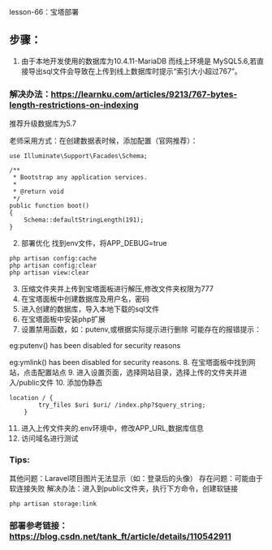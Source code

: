 lesson-66：宝塔部署

## 步骤：
1. 由于本地开发使用的数据库为10.4.11-MariaDB 而线上环境是 MySQL5.6,若直接导出sql文件会导致在上传到线上数据库时提示“索引大小超过767”。

### 解决办法：https://learnku.com/articles/9213/767-bytes-length-restrictions-on-indexing
推荐升级数据库为5.7

老师采用方式：在创建数据表时候，添加配置（官网推荐）：

```
use Illuminate\Support\Facades\Schema;

/**
 * Bootstrap any application services.
 *
 * @return void
 */
public function boot()
{
    Schema::defaultStringLength(191);
}
```

2. 部署优化
找到env文件，将APP_DEBUG=true
```
php artisan config:cache
php artisan config:clear
php artisan view:clear

```


3. 压缩文件夹并上传到宝塔面板进行解压,修改文件夹权限为777
4. 在宝塔面板中创建数据库及用户名，密码
5. 进入创建的数据库，导入本地下载的sql文件
6. 在宝塔面板中安装php扩展
7. 设置禁用函数，如：putenv,或根据实际提示进行删除
可能存在的报错提示：

eg:putenv() has been disabled for security reasons

eg:ymlink() has been disabled for security reasons.
8. 在宝塔面板中找到网站，点击配置站点
9. 进入设置页面，选择网站目录，选择上传的文件夹并进入/public文件
10. 添加伪静态
```
location / {
        try_files $uri $uri/ /index.php?$query_string;
    }
```


11. 进入上传文件夹的.env环境中，修改APP_URL,数据库信息
12. 访问域名进行测试

### Tips:
其他问题：Laravel项目图片无法显示（如：登录后的头像）
存在问题：可能由于软连接失败
解决办法：进入到public文件夹，执行下方命令，创建软链接
```
php artisan storage:link
```
### 部署参考链接：https://blog.csdn.net/tank_ft/article/details/110542911
